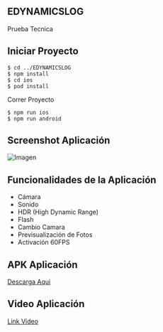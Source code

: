 ## EDYNAMICSLOG
Prueba Tecnica

## Iniciar Proyecto

```
$ cd ../EDYNAMICSLOG
$ npm install
$ cd ios
$ pod install
```

Correr Proyecto

```
$ npm run ios
$ npm run android

```
## Screenshot Aplicación
![Imagen](https://i.ibb.co/N7SMD7n/test.png=300x300)


## Funcionalidades de la Aplicación

- Cámara
- Sonido
- HDR (High Dynamic Range)
- Flash
- Cambio Camara
- Previsualización de Fotos
- Activación 60FPS

## APK Aplicación
[Descarga Aqui](https://drive.google.com/file/d/1NrJuNS11Stzbj6hkSpa9k7zh0IGFwooJ/view?usp=sharing)


## Video Aplicación

[Link Video](https://streamable.com/l6u48v?src=player-page-share)
